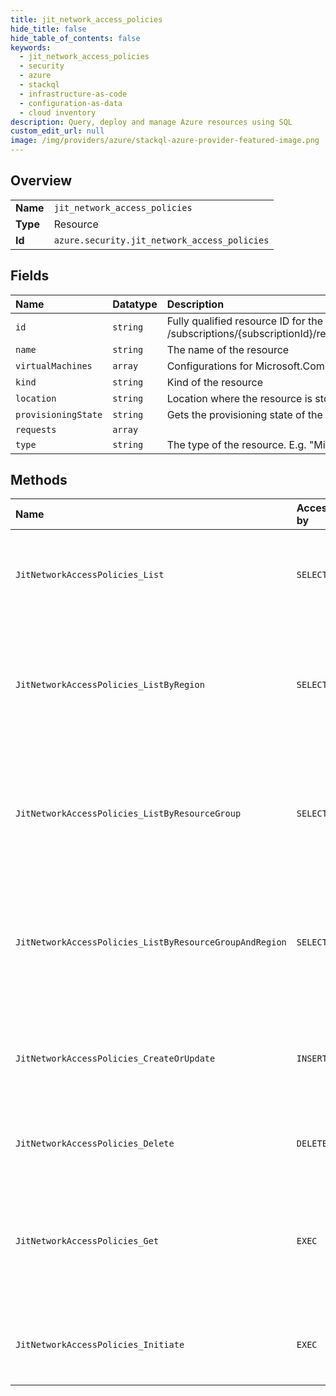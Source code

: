 ```yaml
---
title: jit_network_access_policies
hide_title: false
hide_table_of_contents: false
keywords:
  - jit_network_access_policies
  - security
  - azure    
  - stackql
  - infrastructure-as-code
  - configuration-as-data
  - cloud inventory
description: Query, deploy and manage Azure resources using SQL
custom_edit_url: null
image: /img/providers/azure/stackql-azure-provider-featured-image.png
---
```

  
    

## Overview
<table><tbody>
<tr><td><b>Name</b></td><td><code>jit_network_access_policies</code></td></tr>
<tr><td><b>Type</b></td><td>Resource</td></tr>
<tr><td><b>Id</b></td><td><code>azure.security.jit_network_access_policies</code></td></tr>
</tbody></table>

## Fields
| Name | Datatype | Description |
|:-----|:---------|:------------|
| `id` | `string` | Fully qualified resource ID for the resource. Ex - /subscriptions/&#123;subscriptionId&#125;/resourceGroups/&#123;resourceGroupName&#125;/providers/&#123;resourceProviderNamespace&#125;/&#123;resourceType&#125;/&#123;resourceName&#125; |
| `name` | `string` | The name of the resource |
| `virtualMachines` | `array` | Configurations for Microsoft.Compute/virtualMachines resource type. |
| `kind` | `string` | Kind of the resource |
| `location` | `string` | Location where the resource is stored |
| `provisioningState` | `string` | Gets the provisioning state of the Just-in-Time policy. |
| `requests` | `array` |  |
| `type` | `string` | The type of the resource. E.g. "Microsoft.Compute/virtualMachines" or "Microsoft.Storage/storageAccounts" |
## Methods
| Name | Accessible by | Required Params | Description |
|:-----|:--------------|:----------------|:------------|
| `JitNetworkAccessPolicies_List` | `SELECT` | `api-version, subscriptionId` | Policies for protecting resources using Just-in-Time access control. |
| `JitNetworkAccessPolicies_ListByRegion` | `SELECT` | `api-version, ascLocation, subscriptionId` | Policies for protecting resources using Just-in-Time access control for the subscription, location |
| `JitNetworkAccessPolicies_ListByResourceGroup` | `SELECT` | `api-version, resourceGroupName, subscriptionId` | Policies for protecting resources using Just-in-Time access control for the subscription, location |
| `JitNetworkAccessPolicies_ListByResourceGroupAndRegion` | `SELECT` | `api-version, ascLocation, resourceGroupName, subscriptionId` | Policies for protecting resources using Just-in-Time access control for the subscription, location |
| `JitNetworkAccessPolicies_CreateOrUpdate` | `INSERT` | `api-version, ascLocation, jitNetworkAccessPolicyName, resourceGroupName, subscriptionId` | Create a policy for protecting resources using Just-in-Time access control |
| `JitNetworkAccessPolicies_Delete` | `DELETE` | `api-version, ascLocation, jitNetworkAccessPolicyName, resourceGroupName, subscriptionId` | Delete a Just-in-Time access control policy. |
| `JitNetworkAccessPolicies_Get` | `EXEC` | `api-version, ascLocation, jitNetworkAccessPolicyName, resourceGroupName, subscriptionId` | Policies for protecting resources using Just-in-Time access control for the subscription, location |
| `JitNetworkAccessPolicies_Initiate` | `EXEC` | `api-version, ascLocation, jitNetworkAccessPolicyInitiateType, jitNetworkAccessPolicyName, resourceGroupName, subscriptionId, data__virtualMachines` | Initiate a JIT access from a specific Just-in-Time policy configuration. |
